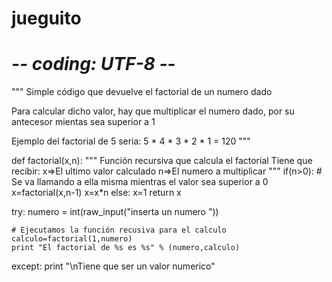 # jueguito
# -*- coding: UTF-8 -*-
 
"""
Simple código que devuelve el factorial de un numero dado

Para calcular dicho valor, hay que multiplicar el numero dado, por su
antecesor mientas sea superior a 1

Ejemplo del factorial de 5 seria:
	5 * 4 * 3 * 2 * 1  = 120
"""
 
def factorial(x,n):
	"""
	Función recursiva que calcula el factorial
	Tiene que recibir:
		x=>El ultimo valor calculado
		n=>El numero a multiplicar
	"""
	if(n>0):
		# Se va llamando a ella misma mientras el valor sea superior a 0
		x=factorial(x,n-1)
		x=x*n
	else:
		x=1
	return x
 
try:
	numero = int(raw_input("inserta un numero "))
 
	# Ejecutamos la función recusiva para el calculo
	calculo=factorial(1,numero)
	print "El factorial de %s es %s" % (numero,calculo)
except:
	print "\nTiene que ser un valor numerico"
